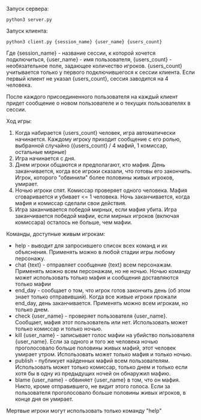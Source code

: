 Запуск сервера:

```
python3 server.py
```

Запуск клиента:
```
python3 client.py {session_name} {user_name} {users_count}
```
Где {session_name} - название сессии, к которой хочется подключиться, {user_name} - имя пользователя, {users_count} - необязательное поле, задающее количество игроков.
{users_count} учитывается только у первого подключившегося к сессии клиента. Если первый клиент не указал {users_count}, сессия заводится на 4 человека.

После каждого присоединенного пользователя на каждый клиент придет сообщение о новом пользователе и о текущих пользователях в сессии.

Ход игры:
1. Когда набирается {users_count} человек, игра автоматически начинается. Каждому игроку приходит сообщение с его ролью, выбранной случайно ({users_count} / 4 мафий, 1 комиссар, остальные мирные)
2. Игра начинается с дня.
3. Днем игроки общаются и предполагают, кто мафия. День заканчивается, когда все игроки сказали, что готовы его закончить. Игрок, которого "обвинили" более половины живых игроков, умирает.
4. Ночью игроки спят. Комиссар проверяет одного человека. Мафия сговаривается и убивает <= 1 человека. Ночь заканчивается, когда мафия и комиссар сделали свои действия.
5. Игра заканчивается победой мирных, если мафия убита. Игра заканчивается победой мафии, если мирных игроков (включая комиссара) осталось не больше, чем мафии.

Команды, доступные живым игрокам:
* help - выводит для запросившего список всех команд и их объяснения. Применять можно в любой стадии игры любому персонажу.
* chat {text} - отправляет сообщение {text} всем персонажам. Применять можно всем персонажам, но не ночью. Ночью команду может использовать только мафия и сообщения доставляются только мафии
* end_day - сообщает о том, что игрок готов закончить день (об этом знает только отправивший). Когда все живые игроки прожали end_day, день заканчивается. Применять можно всем игрокам, но только днем.
* check {user_name} - проверяет пользователя {user_name}. Сообщает, мафия этот пользователь или нет. Использовать может только комиссар и только ночью.
* kill {user_name} - записывает голос мафии на убийство пользователя {user_name}. Если за одного и того же человека ночью проголосовало больше половины живых мафий, этот человек умирает утром. Использовать может только мафия и только ночью.
* publish - публикует найденных мафий всем пользователям. Использовать может только комиссар, только днем и только если хотя бы в одну из предыдущих ночей он обнаружил мафию.
* blame {user_name} - обвиняет {user_name} в том, что он мафия. Никто, кроме отправившего, не видит этого голоса. Если за пользователя проголосовало больше половины живых игроков, в конце дня он умирает.

Мертвые игроки могут использовать только команду "help"
